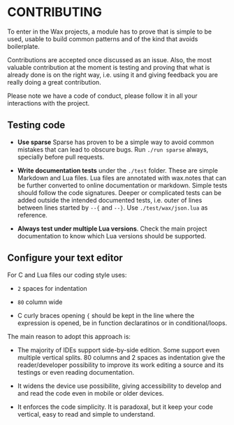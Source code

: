 # CONTRIBUTING

To enter in the Wax projects, a module has to prove that is simple to be used,
usable to build common patterns and of the kind that avoids boilerplate.

Contributions are accepted once discussed as an issue. Also, the most valuable
contribution at the moment is testing and proving that what is already done
is on the right way, i.e. using it and giving feedback you are really doing
a great contribution.

Please note we have a code of conduct, please follow it in all your
interactions with the project.


## Testing code

* **Use sparse** Sparse has proven to be a simple way to avoid common mistakes
that can lead to obscure bugs. Run `./run sparse` always, specially before
pull requests.

* **Write documentation tests** under the `./test` folder. These are simple
Markdown and Lua files. Lua files are annotated with wax.notes that can be
further converted to online documentation or markdown. Simple tests should
follow the code signatures. Deeper or complicated tests can be added outside
the intended documented tests, i.e. outer of lines between lines started by
`--{` and `--}`. Use `./test/wax/json.lua` as reference.

* **Always test under multiple Lua versions**. Check the main project documentation
to know which Lua versions should be supported.


## Configure your text editor

For C and Lua files our coding style uses:

* `2` spaces for indentation

* `80` column wide

* C curly braces opening `{` should be kept in the line where the expression is
opened, be in function declaratinos or in conditional/loops.

The main reason to adopt this approach is:

* The majority of IDEs support side-by-side edition. Some support even
multiple vertical splits. 80 columns and 2 spaces as indentation give the
reader/developer possibility to improve its work editing a source and its
testings or even reading documentation.

* It widens the device use possibilite, giving accessibility to develop and
and read the code even in mobile or older devices.

* It enforces the code simplicity. It is paradoxal, but it keep your code
vertical, easy to read and simple to understand.


